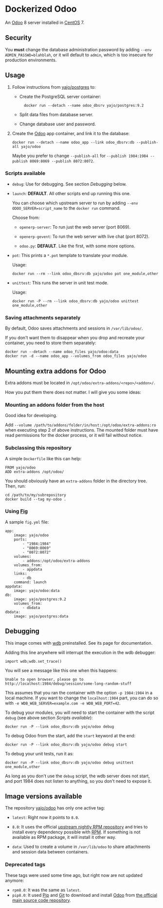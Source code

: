 # Dockerized Odoo #

An [Odoo][] 8 server installed in [CentOS][] 7.

## Security

You **must** change the database administration password by adding
`--env ADMIN_PASSWD=blahblah`, or it will default to `admin`, which is too
insecure for production environments.

## Usage

1.  Follow instructions from [yajo/postgres][] to:

    - Create the PostgreSQL server container:

            docker run --detach --name odoo_dbsrv yajo/postgres:9.2

    - Split data files from database server.
    - Change database user and password.

2.  Create the [Odoo][] app container, and link it to the database:

        docker run --detach --name odoo_app --link odoo_dbsrv:db --publish-all yajo/odoo

    Maybe you prefer to change `--publish-all` for
    `--publish 1984:1984 --publish 8069:8069 --publish 8072:8072`.

### Scripts available

-   `debug`: Use for debugging. See section *Debugging* below.

-   `launch`: **DEFAULT**. All other scripts end up running this one.

    You can choose which upstream server to run by adding
    `--env ODOO_SERVER=script_name` to the `docker run` command.

    Choose from:

    -   `openerp-server`: To run just the web server (port 8069).

    -   `openerp-gevent`: To run the web server with live chat (port 8072).

    -   `odoo.py`: **DEFAULT**. Like the first, with some more options.

-   `pot`: This prints a `*.pot` template to translate your module.

    Usage:

        docker run --rm --link odoo_dbsrv:db yajo/odoo pot one_module,other

-   `unittest`: This runs the server in unit test mode.

    Usage:

        docker run -P --rm --link odoo_dbsrv:db yajo/odoo unittest one_module,other

### Saving attachments separately

By default, Odoo saves attachments and sessions in `/var/lib/odoo/`.

If you don't want them to disappear when you drop and recreate your container,
you need to store them separately:

    docker run --detach --name odoo_files yajo/odoo:data
    docker run -d --name odoo_app --volumes_from odoo_files yajo/odoo

## Mounting extra addons for Odoo

Extra addons must be located in `/opt/odoo/extra-addons/<repo>/<addon>/`.

How you put them there does not matter. I will give you some ideas:

### Mounting an addons folder from the host

Good idea for developing.

Add `--volume /path/to/addons/folder/in/host:/opt/odoo/extra-addons:ro` when
executing step 2 of above instructions. The mounted folder must have read
permissions for the docker process, or it will fail without notice.

### Subclassing this repository

A simple `Dockerfile` like this can help:

    FROM yajo/odoo
    ADD extra-addons /opt/odoo/

You should obviously have an `extra-addons` folder in the directory tree.
Then, run:

    cd /path/to/my/subrepository
    docker build --tag my-odoo .

### Using [Fig][]

A sample `fig.yml` file:

    app:
        image: yajo/odoo
        ports:
            - "1984:1984"
            - "8069:8069"
            - "8072:8072"
        volumes:
            - addons:/opt/odoo/extra-addons
        volumes_from:
            - appdata
        links:
            - db
        command: launch
    appdata:
        image: yajo/odoo:data
    db:
        image: yajo/postgres:9.2
        volumes_from:
            - dbdata
    dbdata:
        image: yajo/postgres:data

## Debugging

This image comes with [wdb][] preinstalled. See its page for documentation.

Adding this line anywhere will interrupt the execution in the wdb debugger:

    import wdb;wdb.set_trace()

You will see a message like this one when this happens:

    Unable to open browser, please go to http://localhost:1984/debug/session/some-long-random-stuff

This assumes that you ran the container with the option `-p 1984:1984` in a
local machine. If you want to change the `localhost:1984` part, you can
do so with `-e WDB_WEB_SERVER=example.com -e WDB_WEB_PORT=42`.

To debug your modules, you will need to start the container with the script
`debug` (see above section *Scripts available*):

    docker run -P --link odoo_dbsrv:db yajo/odoo debug

To debug Odoo from the start, add the `start` keyword at the end:

    docker run -P --link odoo_dbsrv:db yajo/odoo debug start

To debug your unit tests, run it as:

    docker run -P --link odoo_dbsrv:db yajo/odoo debug unittest one_module,other

As long as you don't use the `debug` script, the wdb server does not start,
and port 1984 does not listen to anything, so you don't need to expose it.

## Image versions available

The repository [yajo/odoo][] has only one active tag:

-   `latest`: Right now it points to `8.0`.

-   `8.0`: It uses the official
    [upstream nightly RPM repository](http://nightly.odoo.com/8.0/nightly/rpm/)
    and tries to install every dependency possible with [RPM][].
    If something is not available as RPM package, it will install it other way.

-   `data`: Used to create a volume in `/var/lib/odoo` to share
    attachments and session data between containers.

### Deprecated tags

These tags were used some time ago, but right now are not updated anymore:

-   `rpm8.0`: It was the same as `latest`.
-   `pip8.0`: It used [Pip][] and [Git][] to download and install [Odoo][] from
    [the official main source code repository](https://github.com/odoo/odoo).


[CentOS]: http://centos.org/
[Fig]: http://www.fig.sh/
[Git]: http://git-scm.com/
[Odoo]: https://www.odoo.com/
[Pip]: https://pip.pypa.io/en/latest/
[wdb]: https://github.com/Kozea/wdb
[RPM]: http://rpm.org/
[yajo/postgres]: https://registry.hub.docker.com/u/yajo/postgres/
[yajo/odoo]: https://registry.hub.docker.com/u/yajo/odoo/
